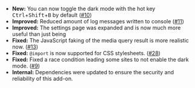 * **New:** You can now toggle the dark mode with the hot key <kbd>Ctrl</kbd>+<kbd>Shift</kbd>+<kbd>B</kbd> by default ([#10](https://github.com/rugk/website-dark-mode-switcher/issues/10))
* **Improved:** Reduced amount of log messages written to console ([#11](https://github.com/rugk/website-dark-mode-switcher/issues/11))
* **Improved:** The settings page was expanded and is now much more useful than just being 
* **Fixed:** The JavaScript faking of the media query result is more realistic now. ([#13](https://github.com/rugk/website-dark-mode-switcher/issues/13))
* **Fixed:** `@import` is now supported for CSS stylesheets. ([#28](https://github.com/rugk/website-dark-mode-switcher/issues/28))
* **Fixed:** Fixed a race condition leading some sites to not enable the dark mode. ([#9](https://github.com/rugk/website-dark-mode-switcher/issues/9))
* **Internal:** Dependencies were updated to ensure the security and reliability of this add-on.
